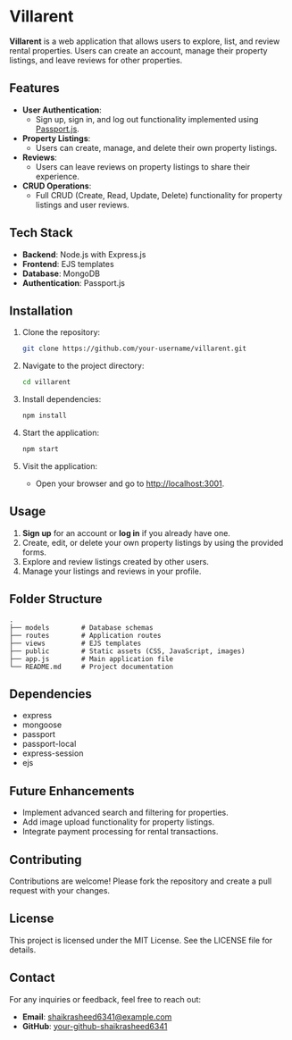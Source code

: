 # Villarent

**Villarent** is a web application that allows users to explore, list, and review rental properties. Users can create an account, manage their property listings, and leave reviews for other properties.

## Features

- **User Authentication**: 
  - Sign up, sign in, and log out functionality implemented using [Passport.js](http://www.passportjs.org/).
- **Property Listings**: 
  - Users can create, manage, and delete their own property listings.
- **Reviews**: 
  - Users can leave reviews on property listings to share their experience.
- **CRUD Operations**: 
  - Full CRUD (Create, Read, Update, Delete) functionality for property listings and user reviews.

## Tech Stack

- **Backend**: Node.js with Express.js
- **Frontend**: EJS templates
- **Database**: MongoDB
- **Authentication**: Passport.js

## Installation

1. Clone the repository:
   ```bash
   git clone https://github.com/your-username/villarent.git
   ```

2. Navigate to the project directory:
   ```bash
   cd villarent
   ```

3. Install dependencies:
   ```bash
   npm install
   ```



5. Start the application:
   ```bash
   npm start
   ```

6. Visit the application:
   - Open your browser and go to [http://localhost:3001](http://localhost:3001).

## Usage

1. **Sign up** for an account or **log in** if you already have one.
2. Create, edit, or delete your own property listings by using the provided forms.
3. Explore and review listings created by other users.
4. Manage your listings and reviews in your profile.

## Folder Structure

```
.
├── models        # Database schemas
├── routes        # Application routes
├── views         # EJS templates
├── public        # Static assets (CSS, JavaScript, images)
├── app.js        # Main application file
└── README.md     # Project documentation
```

## Dependencies

- express
- mongoose
- passport
- passport-local
- express-session
- ejs

## Future Enhancements

- Implement advanced search and filtering for properties.
- Add image upload functionality for property listings.
- Integrate payment processing for rental transactions.

## Contributing

Contributions are welcome! Please fork the repository and create a pull request with your changes.

## License

This project is licensed under the MIT License. See the LICENSE file for details.

## Contact

For any inquiries or feedback, feel free to reach out:
- **Email**: shaikrasheed6341@example.com
- **GitHub**: [your-github-shaikrasheed6341](https://github.com/your-github-shaikrasheed6341)

